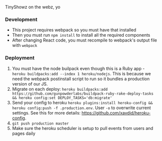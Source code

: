 TinyShowz on the webz, yo

### Development
- This project requires webpack so you must have that installed
- Then you must run `npm install` to install all the required components
- After changing React code, you must recompile to webpack's output file with `webpack`

### Deployment
1. You must have the node builpack even though this is a Ruby app - `heroku buildpacks:add --index 1 heroku/nodejs`. This is because we need the webpack postinstall script to run so it bundles a production version of our JS.
2. Migrate on each deploy: `heroku buildpacks:add https://github.com/gunpowderlabs/buildpack-ruby-rake-deploy-tasks && heroku config:set DEPLOY_TASKS='db:migrate'`
3. Send your config to heroku `heroku plugins:install heroku-config && heroku config:push -f .production.env`. User `-o` to overwrite current settings. See this for more details: https://github.com/xavdid/heroku-config.
4. `git push production master`
5. Make sure the heroku scheduler is setup to pull events from users and pages daily

